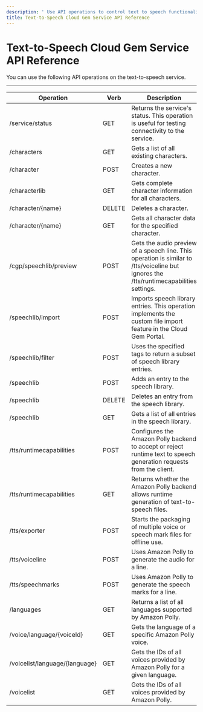 ```yaml
---
description: ' Use API operations to control text to speech functionality in &ALYlong;. '
title: Text-to-Speech Cloud Gem Service API Reference
---
```

# Text\-to\-Speech Cloud Gem Service API Reference<a name="cloud-canvas-cloud-gem-text-to-speech-service-api"></a>

You can use the following API operations on the text\-to\-speech service\.


****  

| Operation | Verb | Description | 
| --- | --- | --- | 
| /service/status | GET | Returns the service's status\. This operation is useful for testing connectivity to the service\. | 
| /characters | GET | Gets a list of all existing characters\. | 
| /character | POST | Creates a new character\. | 
| /characterlib | GET | Gets complete character information for all characters\. | 
| /character/\{name\} | DELETE | Deletes a character\. | 
| /character/\{name\} | GET | Gets all character data for the specified character\. | 
| /cgp/speechlib/preview | POST | Gets the audio preview of a speech line\. This operation is similar to /tts/voiceline but ignores the /tts/runtimecapabilities settings\. | 
| /speechlib/import | POST | Imports speech library entries\. This operation implements the custom file import feature in the Cloud Gem Portal\. | 
| /speechlib/filter | POST | Uses the specified tags to return a subset of speech library entries\. | 
| /speechlib | POST | Adds an entry to the speech library\. | 
| /speechlib | DELETE | Deletes an entry from the speech library\. | 
| /speechlib | GET | Gets a list of all entries in the speech library\. | 
| /tts/runtimecapabilities | POST | Configures the Amazon Polly backend to accept or reject runtime text to speech generation requests from the client\. | 
| /tts/runtimecapabilities | GET | Returns whether the Amazon Polly backend allows runtime generation of text\-to\-speech files\. | 
| /tts/exporter | POST | Starts the packaging of multiple voice or speech mark files for offline use\. | 
| /tts/voiceline | POST | Uses Amazon Polly to generate the audio for a line\. | 
| /tts/speechmarks | POST | Uses Amazon Polly to generate the speech marks for a line\. | 
| /languages | GET | Returns a list of all languages supported by Amazon Polly\. | 
| /voice/language/\{voiceId\} | GET | Gets the language of a specific Amazon Polly voice\. | 
| /voicelist/language/\{language\} | GET | Gets the IDs of all voices provided by Amazon Polly for a given language\. | 
| /voicelist | GET | Gets the IDs of all voices provided by Amazon Polly\. | 